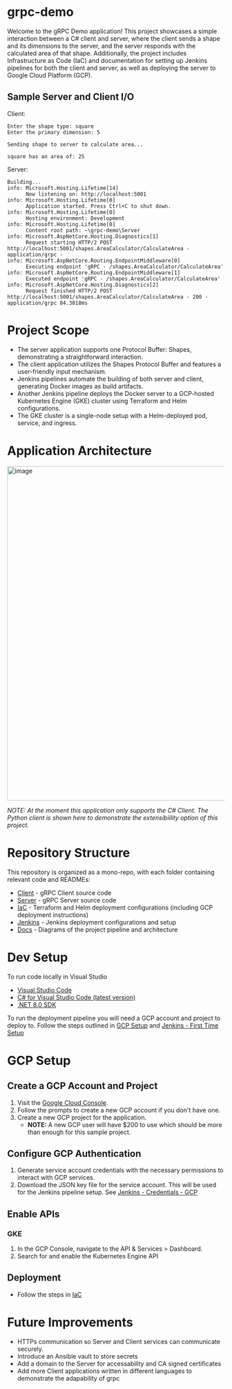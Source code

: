 # grpc-demo
Welcome to the gRPC Demo application! This project showcases a simple interaction between a C# client and server, where the client sends a shape and its dimensions to the server, and the server responds with the calculated area of that shape. Additionally, the project includes Infrastructure as Code (IaC) and documentation for setting up Jenkins pipelines for both the client and server, as well as deploying the server to Google Cloud Platform (GCP).

## Sample Server and Client I/O
Client:
```
Enter the shape type: square 
Enter the primary dimension: 5

Sending shape to server to calculate area... 

square has an area of: 25
```

Server:
```
Building...
info: Microsoft.Hosting.Lifetime[14]
      Now listening on: http://localhost:5001
info: Microsoft.Hosting.Lifetime[0]
      Application started. Press Ctrl+C to shut down.
info: Microsoft.Hosting.Lifetime[0]
      Hosting environment: Development
info: Microsoft.Hosting.Lifetime[0]
      Content root path: ~\grpc-demo\Server
info: Microsoft.AspNetCore.Hosting.Diagnostics[1]
      Request starting HTTP/2 POST http://localhost:5001/shapes.AreaCalculator/CalculateArea - application/grpc -
info: Microsoft.AspNetCore.Routing.EndpointMiddleware[0]
      Executing endpoint 'gRPC - /shapes.AreaCalculator/CalculateArea'
info: Microsoft.AspNetCore.Routing.EndpointMiddleware[1]
      Executed endpoint 'gRPC - /shapes.AreaCalculator/CalculateArea'
info: Microsoft.AspNetCore.Hosting.Diagnostics[2]
      Request finished HTTP/2 POST http://localhost:5001/shapes.AreaCalculator/CalculateArea - 200 - application/grpc 84.3018ms   
```

# Project Scope

- The server application supports one Protocol Buffer: Shapes, demonstrating a straightforward interaction.
- The client application utilizes the Shapes Protocol Buffer and features a user-friendly input mechanism.
- Jenkins pipelines automate the building of both server and client, generating Docker images as build artifacts.
- Another Jenkins pipeline deploys the Docker server to a GCP-hosted Kubernetes Engine (GKE) cluster using Terraform and Helm configurations.
- The GKE cluster is a single-node setup with a Helm-deployed pod, service, and ingress.


# Application Architecture
<img width="774" alt="image" src="https://github.com/JohnNooney/grpc-demo/assets/71711553/2b2e4e06-df41-42e1-a3c7-a8dc592b0f65">


*NOTE: At the moment this application only supports the C# Client. The Python client is shown here to demonstrate the extensibiility option of this project.*

# Repository Structure
This repository is organized as a mono-repo, with each folder containing relevant code and READMEs:
- [Client](./Client/) - gRPC Client source code
- [Server](./Server/) - gRPC Server source code
- [IaC](./IaC/) - Terraform and Helm deployment configurations (including GCP deployment instructions)
- [Jenkins](./Jenkins/) - Jenkins deployment configurations and setup
- [Docs](./Docs) - Diagrams of the project pipeline and architecture


# Dev Setup
To run code locally in Visual Studio
- [Visual Studio Code](https://code.visualstudio.com/download)
- [C# for Visual Studio Code (latest version)](https://marketplace.visualstudio.com/items?itemName=ms-dotnettools.csharp)
- [.NET 8.0 SDK](https://dotnet.microsoft.com/download/dotnet/8.0)


To run the deployment pipeline you will need a GCP account and project to deploy to. Follow the steps outlined in [GCP Setup](#gcp-setup) and [Jenkins - First Time Setup](./Jenkins/README.md#first-time-setup)

# GCP Setup
## Create a GCP Account and Project
1. Visit the [Google Cloud Console](https://console.cloud.google.com/).
2. Follow the prompts to create a new GCP account if you don't have one.
3. Create a new GCP project for the application.
   - **NOTE:** A new GCP user will have $200 to use which should be more than enough for this sample project. 

## Configure GCP Authentication
1. Generate service account credentials with the necessary permissions to interact with GCP services.
2. Download the JSON key file for the service account. This will be used for the Jenkins pipeline setup. See [Jenkins - Credentials - GCP](./Jenkins/README.md#gcp)


## Enable APIs
### GKE
1. In the GCP Console, navigate to the API & Services > Dashboard.
2. Search for and enable the Kubernetes Engine API


## Deployment
- Follow the steps in [IaC](./IaC/README.md)


# Future Improvements
- HTTPs communication so Server and Client services can communicate securely.
- Introduce an Ansible vault to store secrets
- Add a domain to the Server for accessability and CA signed certificates
- Add more Client applications written in different languages to demonstrate the adapability of grpc



